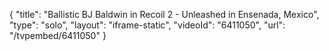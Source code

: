 {
    "title": "Ballistic BJ Baldwin in Recoil 2 - Unleashed in Ensenada, Mexico",
    "type": "solo",
    "layout": "iframe-static",
    "videoId": "6411050",
    "url": "\/tvpembed\/6411050"
}